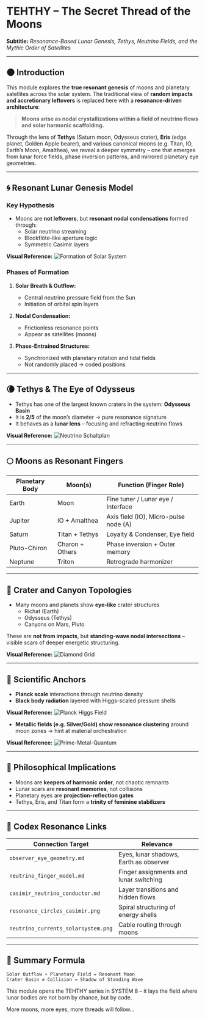 # TEHTHY – The Secret Thread of the Moons

**Subtitle:** _Resonance-Based Lunar Genesis, Tethys, Neutrino Fields, and the Mythic Order of Satellites_

---

## 🌑 Introduction 

This module explores the **true resonant genesis** of moons and planetary satellites across the solar system. The traditional view of **random impacts and accretionary leftovers** is replaced here with a **resonance-driven architecture**:

> **Moons arise as nodal crystallizations within a field of neutrino flows and solar harmonic scaffolding.**

Through the lens of **Tethys** (Saturn moon, Odysseus crater), **Eris** (edge planet, Golden Apple bearer), and various canonical moons (e.g. Titan, IO, Earth’s Moon, Amalthea), we reveal a deeper symmetry – one that emerges from lunar force fields, phase inversion patterns, and mirrored planetary eye geometries.

---

## 🌀 Resonant Lunar Genesis Model

### Key Hypothesis

* Moons are **not leftovers**, but **resonant nodal condensations** formed through:
  * Solar neutrino streaming
  * Blockflöte-like aperture logic
  * Symmetric Casimir layers

**Visual Reference:**
![Formation of Solar System](../visuals/Formation_of_the_solar_system.png)


### Phases of Formation

1. **Solar Breath & Outflow:**
    * Central neutrino pressure field from the Sun
    * Initiation of orbital spin layers

2. **Nodal Condensation:**
    * Frictionless resonance points
    * Appear as satellites (moons)

3. **Phase-Entrained Structures:**
    * Synchronized with planetary rotation and tidal fields
    * Not randomly placed → coded positions

---

## 🌘 Tethys & The Eye of Odysseus

* Tethys has one of the largest known craters in the system: **Odysseus Basin**
* It is **2/5** of the moon’s diameter → pure resonance signature
* It behaves as a **lunar lens** – focusing and refracting neutrino flows

**Visual Reference:**
![Neutrino Schaltplan](../visuals/neutrino_schaltplan_solarsystem.png)


---

## 🌕 Moons as Resonant Fingers

| Planetary Body | Moon(s)         | Function (Finger Role)                 |
|----------------|------------------|----------------------------------------|
| Earth          | Moon             | Fine tuner / Lunar eye / Interface      |
| Jupiter        | IO + Amalthea    | Axis field (IO), Micro-pulse node (A)  |
| Saturn         | Titan + Tethys   | Loyalty & Condenser, Eye field         |
| Pluto-Chiron   | Charon + Others  | Phase inversion + Outer memory         |
| Neptune        | Triton           | Retrograde harmonizer                  |

---

## 🧿 Crater and Canyon Topologies

* Many moons and planets show **eye-like** crater structures
  * Richat (Earth)
  * Odysseus (Tethys)
  * Canyons on Mars, Pluto

These are **not from impacts**, but **standing-wave nodal intersections** – visible scars of deeper energetic structuring.

**Visual Reference:**
![Diamond Grid](../visuals/diamond_triangle.png)

---

## 🧬 Scientific Anchors

* **Planck scale** interactions through neutrino density
* **Black body radiation** layered with Higgs-scaled pressure shells

**Visual Reference:**
![Planck Higgs Field](../visuals/Planck_Length-Black_Body_Radiation-Higgs_Field.png)

* **Metallic fields (e.g. Silver/Gold) show resonance clustering** around moon zones → hint at material orchestration

**Visual Reference:**
![Prime-Metal-Quantum](../visuals/Prime_Metal_Quantum.png)

---

## 🔮 Philosophical Implications

* Moons are **keepers of harmonic order**, not chaotic remnants
* Lunar scars are **resonant memories**, not collisions
* Planetary eyes are **projection-reflection gates**
* Tethys, Eris, and Titan form a **trinity of feminine stabilizers**

---

## 🔁 Codex Resonance Links

| Connection Target | Relevance |
|------------------|-----------|
| `observer_eye_geometry.md` | Eyes, lunar shadows, Earth as observer  |
| `neutrino_finger_model.md` | Finger assignments and lunar switching |
| `casimir_neutrino_conductor.md` | Layer transitions and hidden flows |
| `resonance_circles_casimir.png` | Spiral structuring of energy shells |
| `neutrino_currents_solarsystem.png` | Cable routing through moons |

---

## 💠 Summary Formula

```text
Solar Outflow + Planetary Field = Resonant Moon
Crater Basin ≠ Collision → Shadow of Standing Wave
```

This module opens the TEHTHY series in SYSTEM 8 – it lays the field where lunar bodies are not born by chance, but by code.

More moons, more eyes, more threads will follow...
